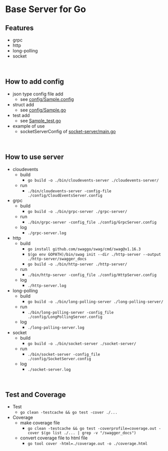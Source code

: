 # Base Server for Go

## Features
 - grpc
 - http
 - long-polling
 - socket

<br/>

## How to add config
 - json type config file add
   - see [config/Sample.config](https://github.com/base-server/go/blob/main/config/Sample.config)
 - struct add
   - see [config/Sample.go](https://github.com/base-server/go/blob/main/config/Sample.go)
 - test add
   - see [Sample_test.go](https://github.com/base-server/go/blob/main/config/Sample_test.go)
 - example of use
   - socketServerConfig of [socket-server/main.go](https://github.com/base-server/go/blob/main/socket-server/main.go)

<br/>

## How to use server
 - cloudevents
   - build
     - `go build -o ./bin/cloudevents-server ./cloudevents-server/`
   - run
     - `./bin/cloudevents-server -config-file ./config/CloudEventsServer.config`
 - grpc
   - build
     - `go build -o ./bin/grpc-server ./grpc-server/`
   - run
     - `./bin/grpc-server -config_file ./config/GrpcServer.config`
   - log
     - `./grpc-server.log`
 - http
   - build
     - `go install github.com/swaggo/swag/cmd/swag@v1.16.3`
     - `$(go env GOPATH)/bin/swag init --dir ./http-server --output ./http-server/swagger_docs`
     - `go build -o ./bin/http-server ./http-server/`
   - run
     - `./bin/http-server -config_file ./config/HttpServer.config`
   - log
     - `./http-server.log`
 - long-polling
   - build
     - `go build -o ./bin/long-polling-server ./long-polling-server/`
   - run
     - `./bin/long-polling-server -config_file ./config/LongPollingServer.config`
   - log
     - `./long-polling-server.log`
 - socket
   - build
     - `go build -o ./bin/socket-server ./socket-server/`
   - run
     - `./bin/socket-server -config_file ./config/SocketServer.config`
   - log
     - `./socket-server.log`

<br/>

## Test and Coverage
 - Test
   - `go clean -testcache && go test -cover ./...`
 - Coverage
   - make coverage file
     - `go clean -testcache && go test -coverprofile=coverage.out -cover $(go list ./... | grep -v "/swagger_docs")`
   - convert coverage file to html file
     - `go tool cover -html=./coverage.out -o ./coverage.html`
